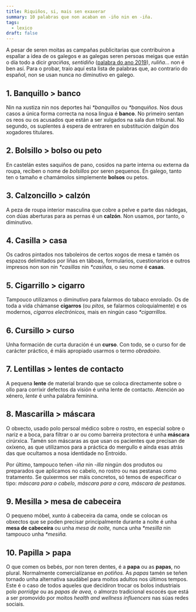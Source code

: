 ```yaml
---
title: Riquiños, si, mais sen exaxerar
summary: 10 palabras que non acaban en -iño nin en -iña.
tags:
  - lexico
draft: false
---
```

A pesar de seren moitas as campañas publicitarias que contribuíron a espallar a idea de os galegos e as galegas seren persoas meigas que están o día todo a dicir *graciñas, sentidiño* ([palabra do ano 2019](https://portaldaspalabras.gal/lexico/mira-que-din/sentidino/)), *ruliña...* non é ben así. Para o probar, traio aquí esta lista de palabras que, ao contrario do español, non se usan nunca no diminutivo en galego.

## 1. Banquillo > banco

Nin na xustiza nin nos deportes hai *\*banquillos* ou *\*banquiños.* Nos dous casos a única forma correcta na nosa lingua é **banco**. No primeiro sentan os reos ou os acusados que están a ser xulgados na sala dun tribunal. No segundo, os suplentes á espera de entraren en substitución dalgún dos xogadores titulares.

## 2. Bolsillo > bolso ou peto

En castelán estes saquiños de pano, cosidos na parte interna ou externa da roupa, reciben o nome de *bolsillos* por seren pequenos. En galego, tanto ten o tamaño e chamámolos simplemente **bolsos** ou petos.

## 3. Calzoncillo > calzón

A peza de roupa interior masculina que cobre a pelve e parte das nádegas, con dúas aberturas para as pernas é un **calzón**. Non usamos, por tanto, o diminutivo.

## 4. Casilla > casa

Os cadros pintados nos taboleiros de certos xogos de mesa e tamén os espazos delimitados por liñas en táboas, formularios, cuestionarios e outros impresos non son nin *\*casillas* nin *\*casiñas,* o seu nome é **casas**.

## 5. Cigarrillo > cigarro

Tampouco utilizamos o diminutivo para falarmos do tabaco enrolado. Os de toda a vida chámanse **cigarros** (ou *pitos,* se falarmos coloquialmente) e os modernos, *cigarros electrónicos,* mais en ningún caso *\*cigarrillos.*

## 6. Cursillo > curso

Unha formación de curta duración é un **curso**. Con todo, se o curso for de carácter práctico, é máis apropiado usarmos o termo *obradoiro.*

## 7. Lentillas > lentes de contacto

A pequena **lente** de material brando que se coloca directamente sobre o ollo para corrixir defectos da visión é unha lente de contacto. Atención ao xénero, *lente* é unha palabra feminina.

## 8. Mascarilla > máscara

O obxecto, usado polo persoal médico sobre o rostro, en especial sobre o nariz e a boca, para filtrar o ar ou como barreira protectora é unha **máscara** cirúrxica. Tamén son máscaras as que usan os pacientes que precisan de oxíxeno, as que utilizamos para a práctica do mergullo e aínda esas atrás das que ocultamos a nosa identidade no Entroido.

Por último, tampouco teñen *\-iña* nin *\-illa* ningún dos produtos ou preparados que aplicamos no cabelo, no rostro ou nas pestanas como tratamento. Se quixermos ser máis concretos, só temos de especificar o tipo: *máscara para o cabelo, máscara para a cara, máscara de pestanas.*

## 9. Mesilla > mesa de cabeceira

O pequeno móbel, xunto á cabeceira da cama, onde se colocan os obxectos que se poden precisar principalmente durante a noite é unha **mesa de cabeceira** ou unha *mesa de noite,* nunca unha *\*mesilla* nin tampouco unha *\*mesiña.*

## 10. Papilla > papa

O que comen os bebés, por non teren dentes, é a **papa** ou as **papas**, no plural. Normalmente comercialízanse en *potiños.* As *papas* tamén se teñen tornado unha alternativa saudábel para moitos adultos nos últimos tempos. Este é o caso de todos aqueles que decidiron trocar os bolos industriais polo *porridge* ou as *papas de avea,* o almorzo tradicional escocés que está a ser promovido por moitos *health and wellness influencers* nas súas redes sociais.